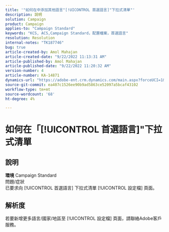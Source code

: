 ```yaml
---
title: '"如何在中添加其他語言"[!UICONTROL 首選語言]"下拉式清單"'
description: 說明
solution: Campaign
product: Campaign
applies-to: "Campaign Standard"
keywords: "KCS, ACS,Campaign Standard，配置檔案，首選語言"
resolution: Resolution
internal-notes: "TK187746"
bug: true
article-created-by: Amol Mahajan
article-created-date: "9/22/2022 11:13:31 AM"
article-published-by: Amol Mahajan
article-published-date: "9/22/2022 11:20:32 AM"
version-number: 4
article-number: KA-14871
dynamics-url: "https://adobe-ent.crm.dynamics.com/main.aspx?forceUCI=1&pagetype=entityrecord&etn=knowledgearticle&id=499d7f92-673a-ed11-9db0-002248086d3d"
source-git-commit: ea407c1526ee90b9ad5863ce52097a5bcaf43102
workflow-type: tm+mt
source-wordcount: '68'
ht-degree: 4%

---
```


# 如何在「[!UICONTROL 首選語言]&quot;下拉式清單

## 說明

<b>環境</b>
Campaign Standard
<br>問題/症狀<br>
已要求向 [!UICONTROL 首選語言] 下拉式清單 [!UICONTROL 設定檔] 頁面。


## 解析度


若要新增更多語言/國家/地區至 [!UICONTROL 設定檔] 頁面，請聯絡Adobe客戶服務。
